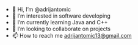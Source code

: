 - 👋 Hi, I’m @adrijantomic
- 👀 I’m interested in software developing
- 🌱 I’m currently learning Java and C++
- 💞️ I’m looking to collaborate on projects
- 📫 How to reach me adrijantomic13@gmail.com

<!---
adrijantomic/adrijantomic is a ✨ special ✨ repository because its `README.md` (this file) appears on your GitHub profile.
You can click the Preview link to take a look at your changes.
--->
